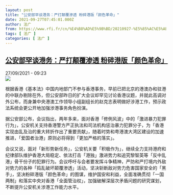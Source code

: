 ```yaml
---
layout: post
title: "公安部罕谈港务：严打颠覆渗透 粉碎港版「颜色革命」"
date: 2021-09-27T07:45:01.000Z
author: 法广
from: https://www.rfi.fr/cn/%E4%B8%AD%E5%9B%BD/20210927-%E5%85%AC%E5%AE%89%E9%83%A8%E7%BD%95%E8%B0%88%E6%B8%AF%E5%8A%A1-%E4%B8%A5%E6%89%93%E9%A2%A0%E8%A6%86%E6%B8%97%E9%80%8F-%E7%B2%89%E7%A2%8E%E6%B8%AF%E7%89%88-%E9%A2%9C%E8%89%B2%E9%9D%A9%E5%91%BD
tags: [ 法广 ]
categories: [ 法广 ]
---
```

<!--1632728701000-->
[公安部罕谈港务：严打颠覆渗透 粉碎港版「颜色革命」](https://www.rfi.fr/cn/%E4%B8%AD%E5%9B%BD/20210927-%E5%85%AC%E5%AE%89%E9%83%A8%E7%BD%95%E8%B0%88%E6%B8%AF%E5%8A%A1-%E4%B8%A5%E6%89%93%E9%A2%A0%E8%A6%86%E6%B8%97%E9%80%8F-%E7%B2%89%E7%A2%8E%E6%B8%AF%E7%89%88-%E9%A2%9C%E8%89%B2%E9%9D%A9%E5%91%BD)
------

<div>
<div>27/09/2021 - 09:23</div><img src="https://s.rfi.fr/media/display/778d3014-1f63-11ec-816c-005056bf30b7/hk-3131.jpg"><div >                    <p>根据香港《基本法》中国内地部门不参与香港事务，早前已把北京的港澳办和驻港的中联办剔除在外，但公安部昨日的扩大会议却罕见讨论香港议题，并就此高调对外公布，而身兼中央港澳工作领导小组副组长的赵克志表明做好涉港工作，预示政法系统会更公开地加强涉港事务角色扮演。</p><p>据公安部公布，会议指出，两年多来，面对香港「修例风波」中的「激进暴力犯罪行为」，公安机关支持香港警方严正执法和司法机构惩治暴力犯罪分子，为「香港实现由乱及治的重大转折作出了重要贡献」，随着时势和粤港澳大湾区建设的加速推进，「爱国者治港」原则必将得到「更加严格的落实」。</p><p>会议又说，面对「新形势新任务」，公安机关要「积极作为」，继续全力支持港府和纪律部队维护香港大局稳定、依法打击「港独」激进势力和追究黎智英等「反中乱港」骨干份子的犯罪行为。会议呼吁与会者要发挥斗争精神，严防和严打境内外敌对势力的各种「捣乱破坏颠覆渗透」活动，坚决斩断敌对势力危害国家安全的「黑手」，坚决粉碎港版「颜色革命」的图谋，维护国安和利益，全面准确贯彻「一国两制」和落实中央对香港「全面管治权」，加强破解深层次矛盾问题的研究谋划，不断提升公安机关涉港工作能力水平。</p>                                            <div data-selfpromo-newsletter>    </div>    <div data-selfpromo-app>    </div>                </div>
</div>
